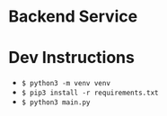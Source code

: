 # Backend Service

# Dev Instructions
- `$ python3 -m venv venv`
- `$ pip3 install -r requirements.txt`
- `$ python3 main.py`